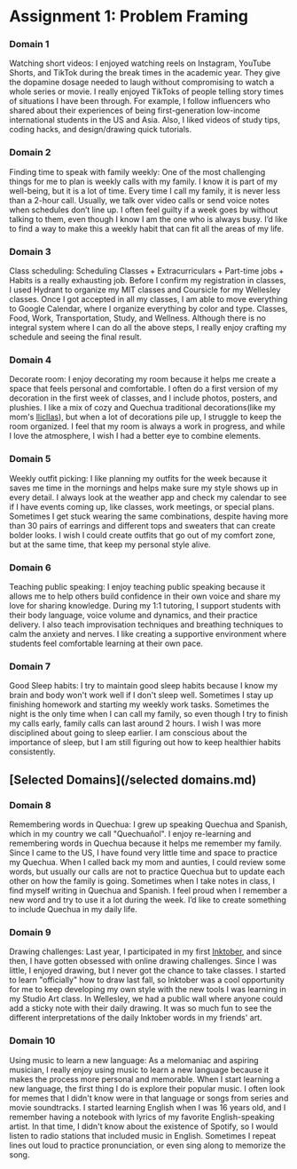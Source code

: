 # Assignment 1: Problem Framing
### Domain 1
Watching short videos: I enjoyed watching reels on Instagram, YouTube Shorts, and TikTok during the break times in the academic year. They give the dopamine dosage needed to laugh without compromising to watch a whole series or movie. I really enjoyed TikToks of people telling story times of situations I have been through. For example, I follow influencers who shared about their experiences of being first-generation low-income international students in the US and Asia. Also, I liked videos of study tips, coding hacks, and design/drawing quick tutorials.

### Domain 2
Finding time to speak with family weekly: One of the most challenging things for me to plan is weekly calls with my family. I know it is part of my well-being, but it is a lot of time. Every time I call my family, it is never less than a 2-hour call. Usually, we talk over video calls or send voice notes when schedules don’t line up. I often feel guilty if a week goes by without talking to them, even though I know I am the one who is always busy. I’d like to find a way to make this a weekly habit that can fit all the areas of my life.

### Domain 3
Class scheduling: Scheduling Classes + Extracurriculars + Part-time jobs + Habits is a really exhausting job. Before I confirm my registration in classes, I used Hydrant to organize my MIT classes and Coursicle for my Wellesley classes. Once I got accepted in all my classes, I am able to move everything to Google Calendar, where I organize everything by color and type. Classes, Food, Work, Transportation, Study, and Wellness. Although there is no integral system where I can do all the above steps, I really enjoy crafting my schedule and seeing the final result.

### Domain 4
Decorate room: I enjoy decorating my room because it helps me create a space that feels personal and comfortable. I often do a first version of my decoration in the first week of classes, and I include photos, posters, and plushies. I like a mix of cozy and Quechua traditional decorations(like my mom's [llicllas](https://andeantextilearts.org/rosas-lliclla-threads-that-tell-stories/)), but when a lot of decorations pile up, I struggle to keep the room organized. I feel that my room is always a work in progress, and while I love the atmosphere, I wish I had a better eye to combine elements.

### Domain 5
Weekly outfit picking: I like planning my outfits for the week because it saves me time in the mornings and helps make sure my style shows up in every detail. I always look at the weather app and check my calendar to see if I have events coming up, like classes, work meetings, or special plans. Sometimes I get stuck wearing the same combinations, despite having more than 30 pairs of earrings and different tops and sweaters that can create bolder looks. I wish I could create outfits that go out of my comfort zone, but at the same time, that keep my personal style alive.

### Domain 6
Teaching public speaking: I enjoy teaching public speaking because it allows me to help others build confidence in their own voice and share my love for sharing knowledge. During my 1:1 tutoring, I support students with their body language, voice volume and dynamics, and their practice delivery. I also teach improvisation techniques and breathing techniques to calm the anxiety and nerves. I like creating a supportive environment where students feel comfortable learning at their own pace. 

### Domain 7
Good Sleep habits: I try to maintain good sleep habits because I know my brain and body won't work well if I don't sleep well. Sometimes I stay up finishing homework and starting my weekly work tasks. Sometimes the night is the only time when I can call my family, so even though I try to finish my calls early, family calls can last around 2 hours. I wish I was more disciplined about going to sleep earlier. I am conscious about the importance of sleep, but I am still figuring out how to keep healthier habits consistently.

## [Selected Domains](/selected domains.md)
### Domain 8
Remembering words in Quechua: I grew up speaking Quechua and Spanish, which in my country we call "Quechuañol". I enjoy re-learning and remembering words in Quechua because it helps me remember my family. Since I came to the US, I have found very little time and space to practice my Quechua. When I called back my mom and aunties, I could review some words, but usually our calls are not to practice Quechua but to update each other on how the family is going. Sometimes when I take notes in class, I find myself writing in Quechua and Spanish. I feel proud when I remember a new word and try to use it a lot during the week. I’d like to create something to include Quechua in my daily life.

### Domain 9
Drawing challenges: Last year, I participated in my first [Inktober](https://inktober.com/), and since then, I have gotten obsessed with online drawing challenges. Since I was little, I enjoyed drawing, but I never got the chance to take classes. I started to learn "officially" how to draw last fall, so Inktober was a cool opportunity for me to keep developing my own style with the new tools I was learning in my Studio Art class. In Wellesley, we had a public wall where anyone could add a sticky note with their daily drawing. It was so much fun to see the different interpretations of the daily Inktober words in my friends' art.

### Domain 10
Using music to learn a new language: As a melomaniac and aspiring musician, I really enjoy using music to learn a new language because it makes the process more personal and memorable. When I start learning a new language, the first thing I do is explore their popular music. I often look for memes that I didn't know were in that language or songs from series and movie soundtracks. I started learning English when I was 16 years old, and I remember having a notebook with lyrics of my favorite English-speaking artist. In that time, I didn't know about the existence of Spotify, so I would listen to radio stations that included music in English. Sometimes I repeat lines out loud to practice pronunciation, or even sing along to memorize the song.


